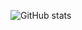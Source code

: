 ![GitHub stats](https://github-readme-stats.vercel.app/api?username=waltbeaman&count_private=true&theme=tokyonight)
